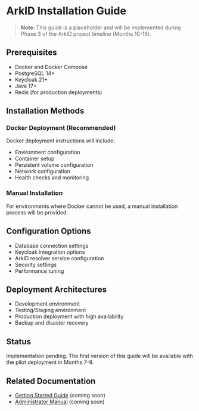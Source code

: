 # ArkID Installation Guide

> **Note**: This guide is a placeholder and will be implemented during Phase 3 of the ArkID project timeline (Months 10-16).

## Prerequisites
- Docker and Docker Compose
- PostgreSQL 14+
- Keycloak 21+
- Java 17+
- Redis (for production deployments)

## Installation Methods

### Docker Deployment (Recommended)
Docker deployment instructions will include:
- Environment configuration
- Container setup
- Persistent volume configuration
- Network configuration
- Health checks and monitoring

### Manual Installation
For environments where Docker cannot be used, a manual installation process will be provided.

## Configuration Options
- Database connection settings
- Keycloak integration options
- ArkID resolver service configuration
- Security settings
- Performance tuning

## Deployment Architectures
- Development environment
- Testing/Staging environment
- Production deployment with high availability
- Backup and disaster recovery

## Status
Implementation pending. The first version of this guide will be available with the pilot deployment in Months 7-9.

## Related Documentation
- [Getting Started Guide](./getting_started.md) (coming soon)
- [Administrator Manual](./admin_guide.md) (coming soon) 